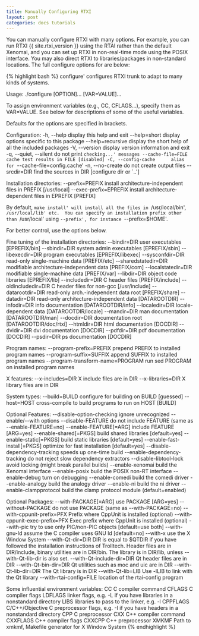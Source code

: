 ```yaml
---
title: Manually Configuring RTXI
layout: post
categories: docs tutorials
---
```


You can manually configure RTXI with many options. For example, you can run
RTXI {{ site.rtxi_version }} using the RTAI rather than the default Xenomai,
and you can set up RTXI in non-real-time mode using the POSIX interface. You
may also direct RTXI to libraries/packages in non-standard locations. The full
configure options for are below:

{% highlight bash %}
configure' configures RTXI trunk to adapt to many kinds of systems.

Usage: ./configure [OPTION]... [VAR=VALUE]...

To assign environment variables (e.g., CC, CFLAGS...), specify them as
VAR=VALUE.  See below for descriptions of some of the useful variables.

Defaults for the options are specified in brackets.

Configuration:
  -h, --help              display this help and exit
      --help=short        display options specific to this package
      --help=recursive    display the short help of all the included packages
  -V, --version           display version information and exit
  -q, --quiet, --silent   do not print `checking...' messages
      --cache-file=FILE   cache test results in FILE [disabled]
  -C, --config-cache      alias for `--cache-file=config.cache'
  -n, --no-create         do not create output files
      --srcdir=DIR        find the sources in DIR [configure dir or `..']

Installation directories:
  --prefix=PREFIX         install architecture-independent files in PREFIX
                          [/usr/local]
  --exec-prefix=EPREFIX   install architecture-dependent files in EPREFIX
                          [PREFIX]

By default, `make install' will install all the files in
`/usr/local/bin', `/usr/local/lib' etc.  You can specify
an installation prefix other than `/usr/local' using `--prefix',
for instance `--prefix=$HOME'.

For better control, use the options below.

Fine tuning of the installation directories:
  --bindir=DIR            user executables [EPREFIX/bin]
  --sbindir=DIR           system admin executables [EPREFIX/sbin]
  --libexecdir=DIR        program executables [EPREFIX/libexec]
  --sysconfdir=DIR        read-only single-machine data [PREFIX/etc]
  --sharedstatedir=DIR    modifiable architecture-independent data [PREFIX/com]
  --localstatedir=DIR     modifiable single-machine data [PREFIX/var]
  --libdir=DIR            object code libraries [EPREFIX/lib]
  --includedir=DIR        C header files [PREFIX/include]
  --oldincludedir=DIR     C header files for non-gcc [/usr/include]
  --datarootdir=DIR       read-only arch.-independent data root [PREFIX/share]
  --datadir=DIR           read-only architecture-independent data [DATAROOTDIR]
  --infodir=DIR           info documentation [DATAROOTDIR/info]
  --localedir=DIR         locale-dependent data [DATAROOTDIR/locale]
  --mandir=DIR            man documentation [DATAROOTDIR/man]
  --docdir=DIR            documentation root [DATAROOTDIR/doc/rtxi]
  --htmldir=DIR           html documentation [DOCDIR]
  --dvidir=DIR            dvi documentation [DOCDIR]
  --pdfdir=DIR            pdf documentation [DOCDIR]
  --psdir=DIR             ps documentation [DOCDIR]

Program names:
  --program-prefix=PREFIX            prepend PREFIX to installed program names
  --program-suffix=SUFFIX            append SUFFIX to installed program names
  --program-transform-name=PROGRAM   run sed PROGRAM on installed program names

X features:
  --x-includes=DIR    X include files are in DIR
  --x-libraries=DIR   X library files are in DIR

System types:
  --build=BUILD     configure for building on BUILD [guessed]
  --host=HOST       cross-compile to build programs to run on HOST [BUILD]

Optional Features:
  --disable-option-checking  ignore unrecognized --enable/--with options
  --disable-FEATURE       do not include FEATURE (same as --enable-FEATURE=no)
  --enable-FEATURE[=ARG]  include FEATURE [ARG=yes]
  --enable-shared[=PKGS]  build shared libraries [default=yes]
  --enable-static[=PKGS]  build static libraries [default=yes]
  --enable-fast-install[=PKGS]
                          optimize for fast installation [default=yes]
  --disable-dependency-tracking  speeds up one-time build
  --enable-dependency-tracking   do not reject slow dependency extractors
  --disable-libtool-lock  avoid locking (might break parallel builds)
  --enable-xenomai        build the Xenomai interface
  --enable-posix          build the POSIX non-RT interface
  --enable-debug          turn on debugging
  --enable-comedi         build the comedi driver
  --enable-analogy        build the analogy driver
  --enable-ni             build the ni driver
  --enable-clampprotocol     build the clamp protocol module (default=enabled)

Optional Packages:
  --with-PACKAGE[=ARG]    use PACKAGE [ARG=yes]
  --without-PACKAGE       do not use PACKAGE (same as --with-PACKAGE=no)
  --with-cppunit-prefix=PFX   Prefix where CppUnit is installed (optional)
  --with-cppunit-exec-prefix=PFX  Exec prefix where CppUnit is installed (optional)
  --with-pic              try to use only PIC/non-PIC objects [default=use
                          both]
  --with-gnu-ld           assume the C compiler uses GNU ld [default=no]
  --with-x                use the X Window System
  --with-Qt-dir=DIR       DIR is equal to $QTDIR if you have followed the
                          installation instructions of Trolltech. Header files
                          are in DIR/include, binary utilities are in DIR/bin.
                          The library is in DIR/lib, unless --with-Qt-lib-dir
                          is also set.
  --with-Qt-include-dir=DIR
                          Qt header files are in DIR
  --with-Qt-bin-dir=DIR   Qt utilities such as moc and uic are in DIR
  --with-Qt-lib-dir=DIR   The Qt library is in DIR
  --with-Qt-lib=LIB       Use -lLIB to link with the Qt library
  --with-rtai-config=FILE location of the rtai-config program

Some influential environment variables:
  CC          C compiler command
  CFLAGS      C compiler flags
  LDFLAGS     linker flags, e.g. -L if you have libraries in a
              nonstandard directory 
  LIBS        libraries to pass to the linker, e.g. -l
  CPPFLAGS    C/C++/Objective C preprocessor flags, e.g. -I if
              you have headers in a nonstandard directory 
  CPP         C preprocessor
  CXX         C++ compiler command
  CXXFLAGS    C++ compiler flags
  CXXCPP      C++ preprocessor
  XMKMF       Path to xmkmf, Makefile generator for X Window System
{% endhighlight %}
